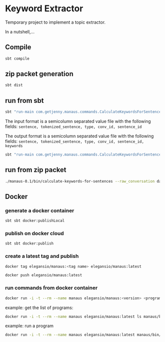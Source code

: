 # Keyword Extractor

Temporary project to implement a topic extractor.

In a nutshell,...


## Compile

```bash
sbt compile
```

## zip packet generation

```bash
sbt dist
```

## run from sbt

```bash
sbt "run-main com.getjenny.manaus.commands.CalculateKeywordsForSentences --raw_conversation data/conversations.txt --word_frequencies data/word_frequency.tsv --output_file data/output.csv"
```

The input format is a semicolumn separated value file with the following fields:
```sentence, tokenized_sentence, type, conv_id, sentence_id```

The output format is a semicolumn separated value file with the following fields:
```sentence, tokenized_sentence, type, conv_id, sentence_id, keywords```

```bash
sbt "run-main com.getjenny.manaus.commands.CalculateKeywordsForSentences --raw_conversation data/conversations.txt --word_frequencies data/word_frequency.tsv --output_file data/output.csv
```

## run from zip packet

```bash
./manaus-0.1/bin/calculate-keywords-for-sentences --raw_conversation data/conversations.txt --word_frequencies data/word_frequency.tsv
```

## Docker

### generate a docker container

```bash
sbt sbt docker:publishLocal
```

### publish on docker cloud

```bash
sbt sbt docker:publish
```

### create a latest tag and publish

```bash
docker tag elegansio/manaus:<tag name> elegansio/manaus:latest

docker push elegansio/manaus:latest
```

### run commands from docker container

```bash
docker run -i -t --rm --name manaus elegansio/manaus:<version> <program>
```

example: get the list of programs:
```bash
docker run -i -t --rm --name manaus elegansio/manaus:latest ls manaus/bin
```

example: run a program
```bash
docker run -i -t --rm --name manaus elegansio/manaus:latest manaus/bin/get-dataset-from-e-s --help
```

